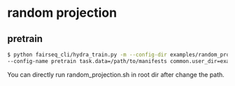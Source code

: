 # random projection

## pretrain

```bash
$ python fairseq_cli/hydra_train.py -m --config-dir examples/random_projection/config/audio/pretraining \
--config-name pretrain task.data=/path/to/manifests common.user_dir=examples/random_projection
```

You can directly run random_projection.sh in root dir after change the path.
